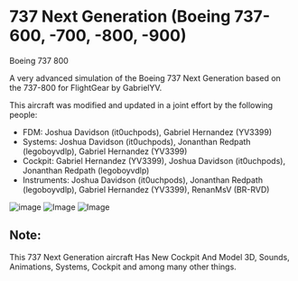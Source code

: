 # 737 Next Generation (Boeing 737-600, -700, -800, -900)
Boeing 737 800

A very advanced simulation of the Boeing 737 Next Generation based on the 737-800 for FlightGear by GabrielYV.

This aircraft was modified and updated in a joint effort by the following people:

- FDM: Joshua Davidson (it0uchpods), Gabriel Hernandez (YV3399)
- Systems: Joshua Davidson (it0uchpods), Jonanthan Redpath (legoboyvdlp), Gabriel Hernandez (YV3399)
- Cockpit: Gabriel Hernandez (YV3399), Joshua Davidson (it0uchpods), Jonanthan Redpath (legoboyvdlp)
- Instruments: Joshua Davidson (it0uchpods), Jonanthan Redpath (legoboyvdlp), Gabriel Hernandez (YV3399), RenanMsV (BR-RVD)

![image](https://imgur.com/A03GZVi.png)
![Image](https://imgur.com/wmfyjHC.png)
![Image](http://imgur.com/gqGSLMs.png)

## Note:
This 737 Next Generation aircraft Has New Cockpit And Model 3D, Sounds, Animations, Systems, Cockpit and among many other things.
 
